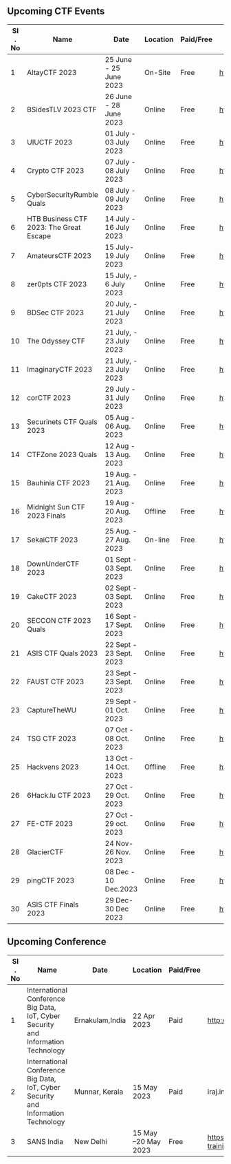  ## Upcoming CTF Events

|   SI . No         | Name                                 | Date           | Location  | Paid/Free | Link to register |
| ----------------- | -------------------------------------|----------| ----------| ----------| -----------------|
|1|AltayCTF 2023 |	25 June - 25 June 2023 |	On-Site	| Free |	https://altayctf.ru/|
|2|BSidesTLV 2023 CTF	| 26 June - 28 June 2023| 	Online	| Free |	https://bsidestlv.com/ctf/2023/|
|3|UIUCTF 2023	|01 July - 03 July 2023	|Online	|Free |	https://uiuc.tf/|
|4|Crypto CTF 2023	| 07 July - 08 July 2023	 | Online	| Free | 	https://cr.yp.toc.tf/| 
|5|CyberSecurityRumble Quals	| 08 July - 09 July 2023	| Online	| Free | 	https://cybersecurityrumble.de/2023/en| 
|6|HTB Business CTF 2023: The Great Escape| 	14 July -  16 July 2023	| Online	| Free 	| https://ctf.hackthebox.com/|
|7|AmateursCTF 2023 |	15 July-19 July 2023	| Online	| Free 	| https://ctf.amateurs.team/| 
|8|zer0pts CTF 2023	| 15 July, - 6 July 2023	| Online	| Free 	| http://www.zer0pts.com/| 
|9|BDSec CTF 2023	| 20 July, -  21 July 2023 | 	Online | 	Free | 	https://bdsec-ctf.com/| 
|10|The Odyssey CTF	| 21 July, -  23 July 2023 | 	Online | 	Free | 	https://odyssey.hackrocks.com/ |
|11|ImaginaryCTF 2023	| 21 July, - 23 July 2023	| Online	| Free 	| https://ctf.cor.team/| 
|12|corCTF 2023	| 29 July -  31 July 2023 | Online	| Free | https://ctf.cor.team/| 
|13|Securinets CTF Quals 2023	|  05 Aug - 06 Aug. 2023 	| Online	| Free 	| https://ctf.securinets.tn/|
|14|CTFZone 2023 Quals	| 12 Aug - 13 Aug. 2023	| Online	| Free | 	https://ctf.bi.zone/| 
|15|Bauhinia CTF 2023| 	19 Aug. - 21 Aug. 2023	| Online	| Free 	| https://b6a.black/| 
|16|Midnight Sun CTF 2023 Finals	| 19 Aug - 20 Aug. 2023	| Offline | 	Free | 	https://midnightsunctf.com/| 
|17|SekaiCTF 2023 | 25 Aug. - 27 Aug. 2023 | 	On-line	| Free 	| https://ctf.sekai.team/| 
|18|DownUnderCTF 2023 | 	01 Sept - 03 Sept. 2023	| Online	| Free 	| https://play.duc.tf/| 
|19|CakeCTF 2023	| 02 Sept - 03 Sept. 2023	| Online | 	Free | 	https://cakectf.com/|
|20|SECCON CTF 2023 Quals	| 16 Sept - 17 Sept. 2023	| Online	| Free 	| https://www.seccon.jp/2023/|
|21|ASIS CTF Quals 2023 | 	22 Sept -  23 Sept. 2023	| Online	| Free 	| https://asisctf.com/|
|22|FAUST CTF 2023	| 23 Sept -  23 Sept. 2023	| Online	| Free |	https://2022.faustctf.net/|
|23|CaptureTheWU | 29 Sept - 01 Oct. 2023 | 	Online| Free |	https://www.capturethewu.net/|
|24|TSG CTF 2023	| 07 Oct -  08 Oct. 2023	| Online	| Free 	| https://ctf.tsg.ne.jp/|
|25|Hackvens 2023	| 13 Oct - 14 Oct. 2023	| Offline | 	Free | 	http://hackvens.fr/|
|26|6Hack.lu CTF 2023	| 27 Oct - 29 Oct. 2023	| Online	|Free |	https://fe-ctf.dk/|
|27|FE-CTF 2023	|27 Oct - 29 oct. 2023	|Online	|Free 	|https://fe-ctf.dk/|
|28|GlacierCTF	|24 Nov- 26 Nov. 2023|	Online|	Free| 	https://glacierctf.com/|
|29|pingCTF 2023	 |08 Dec - 10 Dec.2023	|Online	|Free 	|https://ctf.knping.pl/|
|30|ASIS CTF Finals 2023|	29 Dec-30 Dec 2023	|Online|	Free |	https://asisctf.com/|


## Upcoming Conference

|   SI . No         | Name                                                         | Date     | Location  | Paid/Free | Link to register |
| ----------------- | ------------------------------------------------------------ |----------| ----------| ----------| -----------------| 
|1|International Conference  Big Data, IoT, Cyber Security and Information Technology	 | Ernakulam,India	| 22 Apr 2023	 | Paid 	| http://iraj.in/Conference/12736/ICBDICSIT/call|
|2|International Conference Big Data, IoT, Cyber Security and Information Technology 	| Munnar, Kerala	| 15 May 2023	| Paid 	| iraj.in/Conference/12519/ICBDICSIT/|
|3|SANS India	| New Delhi	| 15 May –20 May 2023	| Free	|https://www.sans.org/cyber-security-training-events/India-May-2023/|




